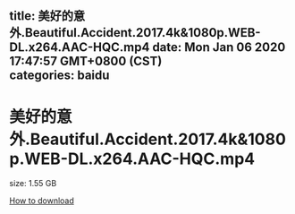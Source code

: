 
title: 美好的意外.Beautiful.Accident.2017.4k&1080p.WEB-DL.x264.AAC-HQC.mp4
date: Mon Jan 06 2020 17:47:57 GMT+0800 (CST)    
categories: baidu
---

# 美好的意外.Beautiful.Accident.2017.4k&1080p.WEB-DL.x264.AAC-HQC.mp4
size: 1.55 GB
 
 

[How to download](https://bpcam.bemobtrk.com/go/2ceec3aa-1ca2-46d6-b9ff-aaa5c184517c?jno=2420)